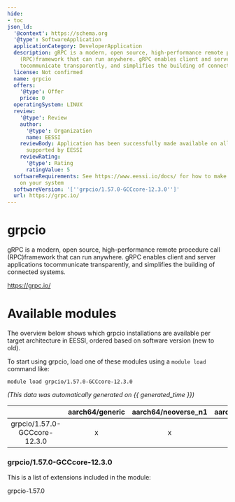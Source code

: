 ```yaml
---
hide:
- toc
json_ld:
  '@context': https://schema.org
  '@type': SoftwareApplication
  applicationCategory: DeveloperApplication
  description: gRPC is a modern, open source, high-performance remote procedure call
    (RPC)framework that can run anywhere. gRPC enables client and server applications
    tocommunicate transparently, and simplifies the building of connected systems.
  license: Not confirmed
  name: grpcio
  offers:
    '@type': Offer
    price: 0
  operatingSystem: LINUX
  review:
    '@type': Review
    author:
      '@type': Organization
      name: EESSI
    reviewBody: Application has been successfully made available on all architectures
      supported by EESSI
    reviewRating:
      '@type': Rating
      ratingValue: 5
  softwareRequirements: See https://www.eessi.io/docs/ for how to make EESSI available
    on your system
  softwareVersion: '[''grpcio/1.57.0-GCCcore-12.3.0'']'
  url: https://grpc.io/
---
```


grpcio
======


gRPC is a modern, open source, high-performance remote procedure call (RPC)framework that can run anywhere. gRPC enables client and server applications tocommunicate transparently, and simplifies the building of connected systems.

https://grpc.io/
# Available modules


The overview below shows which grpcio installations are available per target architecture in EESSI, ordered based on software version (new to old).

To start using grpcio, load one of these modules using a `module load` command like:

```shell
module load grpcio/1.57.0-GCCcore-12.3.0
```

*(This data was automatically generated on {{ generated_time }})*  

| |aarch64/generic|aarch64/neoverse_n1|aarch64/neoverse_v1|aarch64/nvidia|x86_64/generic|x86_64/amd/zen2|x86_64/amd/zen3|x86_64/amd/zen4|x86_64/intel/haswell|x86_64/intel/sapphirerapids|x86_64/intel/skylake_avx512|aarch64/nvidia/grace|
| :---: | :---: | :---: | :---: | :---: | :---: | :---: | :---: | :---: | :---: | :---: | :---: | :---: |
|grpcio/1.57.0-GCCcore-12.3.0|x|x|x|-|x|x|x|x|x|x|x|x|


### grpcio/1.57.0-GCCcore-12.3.0

This is a list of extensions included in the module:

grpcio-1.57.0